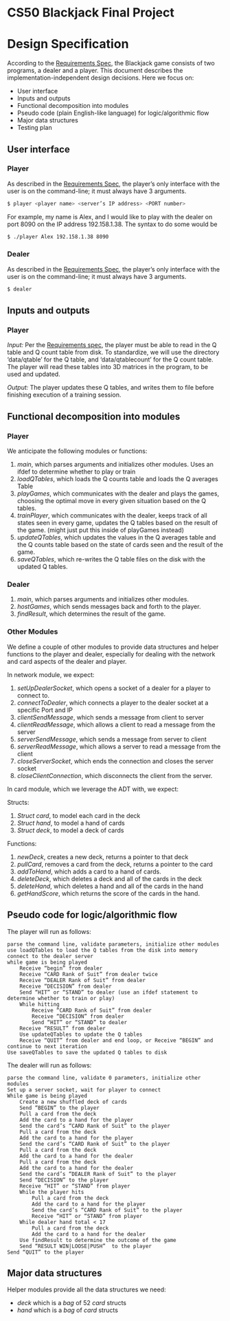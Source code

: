 # CS50 Blackjack Final Project
# Design Specification

According to the [Requirements Spec](REQUIREMENTS.md), the Blackjack game consists of two programs, a dealer and a player. This document describes the implementation-independent design decisions. Here we focus on:

- User interface
- Inputs and outputs
- Functional decomposition into modules
- Pseudo code (plain English-like language) for logic/algorithmic flow
- Major data structures
- Testing plan


## User interface
### Player 
As described in the [Requirements Spec](REQUIREMENTS.md), the player’s only interface with the user is on the command-line; it must always have 3 arguments.

```bash
$ player <player name> <server’s IP address> <PORT number>
```
For example, my name is Alex, and I would like to play with the dealer on port 8090 on the IP address 192.158.1.38. The syntax to do some would be 
```bash
$ ./player Alex 192.158.1.38 8090
```

### Dealer 
As described in the [Requirements Spec](REQUIREMENTS.md), the player’s only interface with the user is on the command-line; it must always have 3 arguments.

```bash
$ dealer 
```

## Inputs and outputs
### Player
*Input:* Per the [Requirements spec](REQUIREMENTS.md), the player must be able to read in the Q table and Q count table from disk. To standardize, we will use the directory ‘data/qtable’ for the Q table, and ‘data/qtablecount’ for the Q count table. The player will read these tables into 3D matrices in the program, to be used and updated.

*Output:* The player updates these Q tables, and writes them to file before finishing execution of a training session.  

## Functional decomposition into modules
### Player
We anticipate the following modules or functions:

 1. *main*, which parses arguments and initializes other modules. Uses an ifdef to determine whether to play or train
 2. *loadQTables*, which loads the Q counts table and loads the Q averages Table
 3. *playGames*, which communicates with the dealer and plays the games, choosing the optimal move in every given situation based on the Q tables.
 4. *trainPlayer*, which communicates with the dealer, keeps track of all states seen in every game, updates the Q tables based on the result of the game. (might just put this inside of playGames instead)
 5. *updateQTables*, which updates the values in the Q averages table and the Q counts table based on the state of cards seen and the result of the game.
 6. *saveQTables*, which re-writes the Q table files on the disk with the updated Q tables. 
  
### Dealer
1. *main*, which parses arguments and initializes other modules.
2. *hostGames*, which sends messages back and forth to the player.
3. *findResult*, which determines the result of the game.

### Other Modules 

We define a couple of other modules to provide data structures and helper functions to the player and dealer, especially for dealing with the network and card aspects of the dealer and player. 

In network module, we expect: 

1. *setUpDealerSocket*, which opens a socket of a dealer for a player to connect to.
2. *connectToDealer*, which connects a player to the dealer socket at a specific Port and IP
3. *clientSendMessage*, which sends a message from client to server
4. *clientReadMessage*, which allows a client to read a message from the server
5. *serverSendMessage*, which sends a message from server to client
6. *serverReadMessage*, which allows a server to read a message from the client
7. *closeServerSocket*, which ends the connection and closes the server socket
8. *closeClientConnection*, which disconnects the client from the server.

In card module, which we leverage the ADT with, we expect: 

Structs:
1. *Struct card*, to model each card in the deck
2. *Struct hand*, to model a hand of cards
3. *Struct deck*, to model a deck of cards
   
Functions: 

1. *newDeck*, creates a new deck, returns a pointer to that deck
2. *pullCard*, removes a card from the deck, returns a pointer to the card
3. *addToHand*, which adds a card to a hand of cards.
4. *deleteDeck*, which deletes a deck and all of the cards in the deck
5. *deleteHand*, which deletes a hand and all of the cards in the hand
6. *getHandScore*, which returns the score of the cards in the hand.

## Pseudo code for logic/algorithmic flow

The player will run as follows:

    parse the command line, validate parameters, initialize other modules
    use loadQTables to load the Q tables from the disk into memory
    connect to the dealer server
    while game is being played  
        Receive “begin” from dealer
        Receive “CARD Rank of Suit” from dealer twice
        Receive “DEALER Rank of Suit” from dealer
        Receive “DECISION” from dealer
        Send “HIT” or “STAND” to dealer (use an ifdef statement to determine whether to train or play)
        While hitting
            Receive “CARD Rank of Suit” from dealer
            Receive “DECISION” from dealer
            Send “HIT” or “STAND” to dealer
        Receive “RESULT” from dealer
        Use updateQTables to update the Q tables
        Receive “QUIT” from dealer and end loop, or Receive “BEGIN” and continue to next iteration
    Use saveQTables to save the updated Q tables to disk

The dealer will run as follows:

    parse the command line, validate 0 parameters, initialize other modules
    Set up a server socket, wait for player to connect
    While game is being played 
        Create a new shuffled deck of cards
        Send “BEGIN” to the player
        Pull a card from the deck
        Add the card to a hand for the player
        Send the card’s “CARD Rank of Suit” to the player
        Pull a card from the deck
        Add the card to a hand for the player
        Send the card’s “CARD Rank of Suit” to the player
        Pull a card from the deck
        Add the card to a hand for the dealer
        Pull a card from the deck
        Add the card to a hand for the dealer
        Send the card’s “DEALER Rank of Suit” to the player
        Send “DECISION” to the player
        Receive “HIT” or “STAND” from player 
        While the player hits 
            Pull a card from the deck
            Add the card to a hand for the player
            Send the card’s “CARD Rank of Suit” to the player
            Receive “HIT” or “STAND” from player 
        While dealer hand total < 17
            Pull a card from the deck    
            Add the card to a hand for the dealer
        Use findResult to determine the outcome of the game
        Send “RESULT WIN|LOOSE|PUSH”  to the player
    Send “QUIT” to the player


## Major data structures

Helper modules provide all the data structures we need:

- *deck* which is a *bag* of 52 *card* structs
- *hand* which is a *bag* of *card* structs
